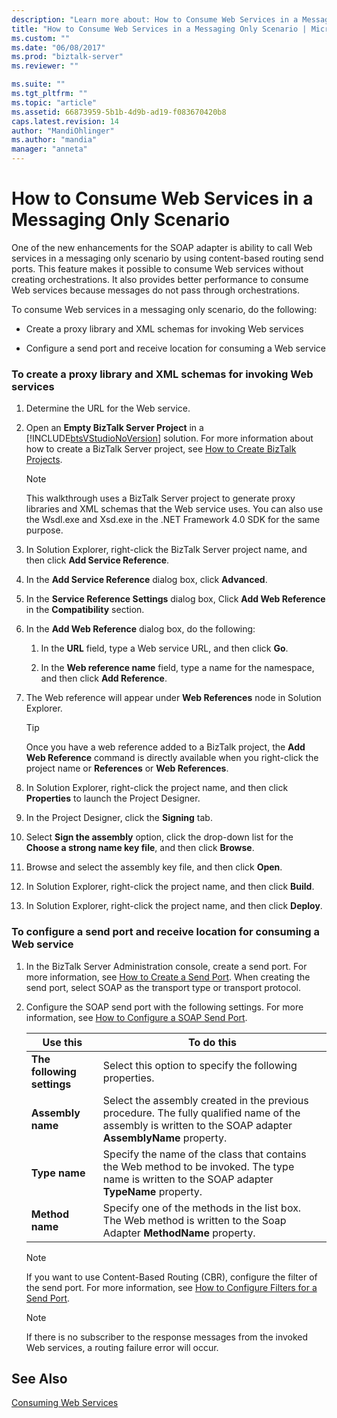 ```yaml
---
description: "Learn more about: How to Consume Web Services in a Messaging Only Scenario"
title: "How to Consume Web Services in a Messaging Only Scenario | Microsoft Docs"
ms.custom: ""
ms.date: "06/08/2017"
ms.prod: "biztalk-server"
ms.reviewer: ""

ms.suite: ""
ms.tgt_pltfrm: ""
ms.topic: "article"
ms.assetid: 66873959-5b1b-4d9b-ad19-f083670420b8
caps.latest.revision: 14
author: "MandiOhlinger"
ms.author: "mandia"
manager: "anneta"
---
```

# How to Consume Web Services in a Messaging Only Scenario
One of the new enhancements for the SOAP adapter is ability to call Web services in a messaging only scenario by using content-based routing send ports. This feature makes it possible to consume Web services without creating orchestrations. It also provides better performance to consume Web services because messages do not pass through orchestrations.  
  
 To consume Web services in a messaging only scenario, do the following:  
  
-   Create a proxy library and XML schemas for invoking Web services  
  
-   Configure a send port and receive location for consuming a Web service  
  
### To create a proxy library and XML schemas for invoking Web services  
  
1. Determine the URL for the Web service.  
  
2. Open an **Empty BizTalk Server Project** in a [!INCLUDE[btsVStudioNoVersion](../includes/btsvstudionoversion-md.md)] solution. For more information about how to create a BizTalk Server project, see [How to Create BizTalk Projects](../core/how-to-create-biztalk-projects.md).  
  
   > [!NOTE]
   >  This walkthrough uses a BizTalk Server project to generate proxy libraries and XML schemas that the Web service uses. You can also use the Wsdl.exe and Xsd.exe in the .NET Framework 4.0 SDK for the same purpose.  
  
3. In Solution Explorer, right-click the BizTalk Server project name, and then click **Add Service Reference**.  
  
4. In the **Add Service Reference** dialog box, click **Advanced**.  
  
5. In the **Service Reference Settings** dialog box, Click **Add Web Reference** in the **Compatibility** section.  
  
6. In the **Add Web Reference** dialog box, do the following:  
  
   1.  In the **URL** field, type a Web service URL, and then click **Go**.  
  
   2.  In the **Web reference name** field, type a name for the namespace, and then click **Add Reference**.  
  
7. The Web reference will appear under **Web References** node in Solution Explorer.  
  
   > [!TIP]
   >  Once you have a web reference added to a BizTalk project, the **Add Web Reference** command is directly available when you right-click the project name or **References** or **Web References**.  
  
8. In Solution Explorer, right-click the project name, and then click **Properties** to launch the Project Designer.  
  
9. In the Project Designer, click the **Signing** tab.  
  
10. Select **Sign the assembly** option, click the drop-down list for the **Choose a strong name key file**, and then click **Browse**.  
  
11. Browse and select the assembly key file, and then click **Open**.  
  
12. In Solution Explorer, right-click the project name, and then click **Build**.  
  
13. In Solution Explorer, right-click the project name, and then click **Deploy**.  
  
### To configure a send port and receive location for consuming a Web service  
  
1.  In the BizTalk Server Administration console, create a send port. For more information, see [How to Create a Send Port](../core/how-to-create-a-send-port2.md). When creating the send port, select SOAP as the transport type or transport protocol.  
  
2.  Configure the SOAP send port with the following settings. For more information, see [How to Configure a SOAP Send Port](../core/how-to-configure-a-soap-send-port.md).  
  
    |Use this|To do this|  
    |--------------|----------------|  
    |**The following settings**|Select this option to specify the following properties.|  
    |**Assembly name**|Select the assembly created in the previous procedure. The fully qualified name of the assembly is written to the SOAP adapter **AssemblyName** property.|  
    |**Type name**|Specify the name of the class that contains the Web method to be invoked. The type name is written to the SOAP adapter **TypeName** property.|  
    |**Method name**|Specify one of the methods in the list box. The Web method is written to the Soap Adapter **MethodName** property.|  
  
    > [!NOTE]
    >  If you want to use Content-Based Routing (CBR), configure the filter of the send port. For more information, see [How to Configure Filters for a Send Port](../core/how-to-configure-filters-for-a-send-port.md).  
  
    > [!NOTE]
    >  If there is no subscriber to the response messages from the invoked Web services, a routing failure error will occur.  
  
## See Also  
 [Consuming Web Services](../core/consuming-web-services.md)

